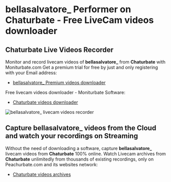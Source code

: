 # bellasalvatore_ Performer on Chaturbate - Free LiveCam videos downloader

## Chaturbate Live Videos Recorder

Monitor and record livecam videos of **bellasalvatore_** from **Chaturbate** with Moniturbate.com
Get a premium trial for free by just and only registering with your Email address:
* [bellasalvatore_ Premium videos downloader](https://moniturbate.com/request-demo-licence-key.html)

Free livecam videos downloader - Moniturbate Software:
* [Chaturbate videos downloader](https://moniturbate.com/moniturbate-download-software.html)

![bellasalvatore_ livecam videos recorder](https://peachurnet.com/templates/moniturbate-software.png)


## Capture bellasalvatore_ videos from the Cloud and watch your recordings on Streaming

Without the need of downloading a software, capture **bellasalvatore_** livecam videos from **Chaturbate** 100% online.
Watch Livecam archives from **Chaturbate** unlimitedly from thousands of existing recordings, only on Peachurbate.com and its websites network:
* [Chaturbate videos archives](https://peachurnet.com/)